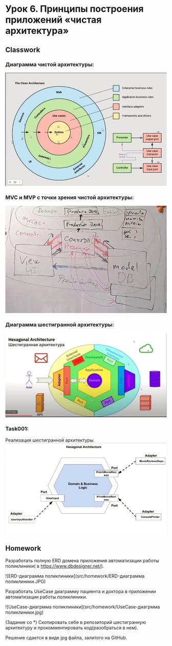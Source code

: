 # Урок 6. Принципы построения приложений «чистая архитектура»
## Classwork
### Диаграмма чистой архитектуры:
![1](src/classwork/1.JPG)

### MVC и MVP с точки зрения чистой архитектуры:
![2](src/classwork/2.JPG)

### Диаграмма шестигранной архитектуры:
![3](src/classwork/3.JPG)

### Task001:
Реализация шестигранной архитектуры.
![4](src/classwork/4.JPG)
## Homework
Разработать полную ERD домена приложения автоматизации работы поликлиники( в https://www.dbdesigner.net/).

![ERD-диаграмма поликлиники](src/homework/ERD-диаграмма поликлиники.JPG)

Разработать UseCase диаграмму пациента и доктора в приложении автоматизации работы поликлиники.

![UseCase-диагрмма поликлиники](src/homework/UseCase-диагрмма поликлиники.jpg)

(Задание со *) Скопировать себе в репозиторий шестигранную архитектуру и прокомментировать код(разобраться в нем).

Решение сдается в виде jpg файла, залитого на GitHub.
